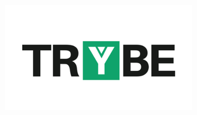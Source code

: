 <img src="https://github.com/PeryclesReis/PeryclesReis/blob/master/trybeFig.png?raw=true" width="500px">

